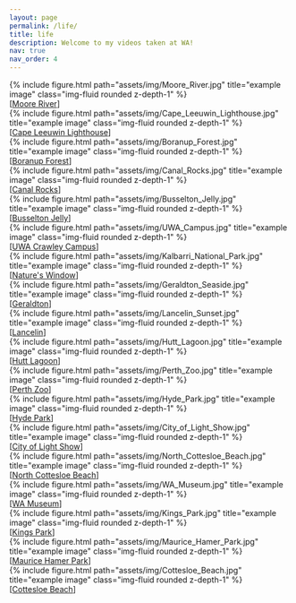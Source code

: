 ```yaml
---
layout: page
permalink: /life/
title: life
description: Welcome to my videos taken at WA!
nav: true
nav_order: 4
---
```


<!-- jt_comment: add a life part -- followed by 1_project and https://blog.csdn.net/weixin_40688217/article/details/96726509; each time just add photos on the top -->

<div class="row">
    <div class="col-sm-6 col-md-3 col-lg-3">
        {% include figure.html path="assets/img/Moore_River.jpg" title="example image" class="img-fluid rounded z-depth-1" %}
        <div class="caption">
            [<a href="https://www.bilibili.com/video/BV1Dx4y1P7T7/?spm_id_from=333.999.0.0" target="_blank">Moore River</a>]
        </div>
    </div>
    <div class="col-sm-6 col-md-3 col-lg-3">
        {% include figure.html path="assets/img/Cape_Leeuwin_Lighthouse.jpg" title="example image" class="img-fluid rounded z-depth-1" %}
        <div class="caption">
            [<a href="https://www.bilibili.com/video/BV1KY4y1y74T/?spm_id_from=333.999.0.0" target="_blank">Cape Leeuwin Lighthouse</a>]
        </div>
    </div>
    <div class="col-sm-6 col-md-3 col-lg-3">
        {% include figure.html path="assets/img/Boranup_Forest.jpg" title="example image" class="img-fluid rounded z-depth-1" %}
        <div class="caption">
            [<a href="https://www.bilibili.com/video/BV1k54y1c7Q3/?spm_id_from=333.999.0.0" target="_blank">Boranup Forest</a>]
        </div>
    </div>
    <div class="col-sm-6 col-md-3 col-lg-3">
        {% include figure.html path="assets/img/Canal_Rocks.jpg" title="example image" class="img-fluid rounded z-depth-1" %}
        <div class="caption">
            [<a href="https://www.bilibili.com/video/BV13M411Y7Hm/?spm_id_from=333.999.0.0" target="_blank">Canal Rocks</a>]
        </div>
    </div>
    <div class="col-sm-6 col-md-3 col-lg-3">
        {% include figure.html path="assets/img/Busselton_Jelly.jpg" title="example image" class="img-fluid rounded z-depth-1" %}
        <div class="caption">
            [<a href="https://www.bilibili.com/video/BV1HT41117GU/?spm_id_from=333.999.0.0" target="_blank">Busselton Jelly</a>]
        </div>
    </div>
    <div class="col-sm-6 col-md-3 col-lg-3">
        {% include figure.html path="assets/img/UWA_Campus.jpg" title="example image" class="img-fluid rounded z-depth-1" %}
        <div class="caption">
            [<a href="https://www.bilibili.com/video/BV1nd4y177rL/?spm_id_from=333.999.0.0" target="_blank">UWA Crawley Campus</a>]
        </div>
    </div>
    <div class="col-sm-6 col-md-3 col-lg-3">
        {% include figure.html path="assets/img/Kalbarri_National_Park.jpg" title="example image" class="img-fluid rounded z-depth-1" %}
        <div class="caption">
            [<a href="https://www.bilibili.com/video/BV16G411P7JA/?spm_id_from=333.999.0.0" target="_blank">Nature's Window</a>]
        </div>
    </div>
    <div class="col-sm-6 col-md-3 col-lg-3">
        {% include figure.html path="assets/img/Geraldton_Seaside.jpg" title="example image" class="img-fluid rounded z-depth-1" %}
        <div class="caption">
            [<a href="https://www.bilibili.com/video/BV1Bd4y1e7ph/?spm_id_from=333.999.0.0" target="_blank">Geraldton</a>]
        </div>
    </div>
    <div class="col-sm-6 col-md-3 col-lg-3">
        {% include figure.html path="assets/img/Lancelin_Sunset.jpg" title="example image" class="img-fluid rounded z-depth-1" %}
        <div class="caption">
            [<a href="https://www.bilibili.com/video/BV1Q24y1k7ws/?spm_id_from=333.999.0.0" target="_blank">Lancelin</a>]
        </div>
    </div>
    <div class="col-sm-6 col-md-3 col-lg-3">
        {% include figure.html path="assets/img/Hutt_Lagoon.jpg" title="example image" class="img-fluid rounded z-depth-1" %}
        <div class="caption">
            [<a href="https://www.bilibili.com/video/BV15e411N7F4/?spm_id_from=333.999.0.0" target="_blank">Hutt Lagoon</a>]
        </div>
    </div>
    <div class="col-sm-6 col-md-3 col-lg-3">
        {% include figure.html path="assets/img/Perth_Zoo.jpg" title="example image" class="img-fluid rounded z-depth-1" %}
        <div class="caption">
            [<a href="https://www.bilibili.com/video/BV1qG4y1d795/?spm_id_from=333.999.0.0" target="_blank">Perth Zoo</a>]
        </div>
    </div>
    <div class="col-sm-6 col-md-3 col-lg-3">
        {% include figure.html path="assets/img/Hyde_Park.jpg" title="example image" class="img-fluid rounded z-depth-1" %}
        <div class="caption">
            [<a href="https://www.bilibili.com/video/BV1ED4y1e7yw/?spm_id_from=333.999.0.0" target="_blank">Hyde Park</a>]
        </div>
    </div>
    <div class="col-sm-6 col-md-3 col-lg-3">
        {% include figure.html path="assets/img/City_of_Light_Show.jpg" title="example image" class="img-fluid rounded z-depth-1" %}
        <div class="caption">
            [<a href="https://www.bilibili.com/video/BV1sd4y187u3/?spm_id_from=333.999.0.0" target="_blank">City of Light Show</a>]
        </div>
    </div>
    <div class="col-sm-6 col-md-3 col-lg-3">
        {% include figure.html path="assets/img/North_Cottesloe_Beach.jpg" title="example image" class="img-fluid rounded z-depth-1" %}
        <div class="caption">
            [<a href="https://www.bilibili.com/video/BV1Td4y1c7Kk/?spm_id_from=333.999.0.0" target="_blank">North Cottesloe Beach</a>]
        </div>
    </div>
    <div class="col-sm-6 col-md-3 col-lg-3">
        {% include figure.html path="assets/img/WA_Museum.jpg" title="example image" class="img-fluid rounded z-depth-1" %}
        <div class="caption">
            [<a href="https://www.bilibili.com/video/BV1Jg411a7mW/?spm_id_from=333.999.0.0" target="_blank">WA Museum</a>]
        </div>
    </div>
    <div class="col-sm-6 col-md-3 col-lg-3">
        {% include figure.html path="assets/img/Kings_Park.jpg" title="example image" class="img-fluid rounded z-depth-1" %}
        <div class="caption">
            [<a href="https://www.bilibili.com/video/BV1rB4y1L7HC/?spm_id_from=333.999.0.0" target="_blank">Kings Park</a>]
        </div>
    </div>
    <div class="col-sm-6 col-md-3 col-lg-3">
        {% include figure.html path="assets/img/Maurice_Hamer_Park.jpg" title="example image" class="img-fluid rounded z-depth-1" %}
        <div class="caption">
            [<a href="https://www.bilibili.com/video/BV1ca411U7z8/?spm_id_from=333.999.0.0" target="_blank">Maurice Hamer Park</a>]
        </div>
    </div>
    <div class="col-sm-6 col-md-3 col-lg-3">
        {% include figure.html path="assets/img/Cottesloe_Beach.jpg" title="example image" class="img-fluid rounded z-depth-1" %}
        <div class="caption">
            [<a href="https://www.bilibili.com/video/BV1QW4y1m7Lr/?spm_id_from=333.999.0.0" target="_blank">Cottesloe Beach</a>]
        </div>
    </div>
</div>





